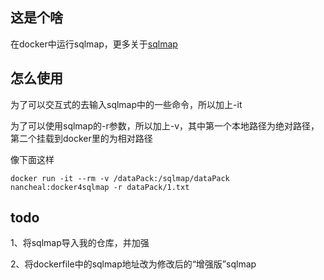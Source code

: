 ## 这是个啥

在docker中运行sqlmap，更多关于[sqlmap](http://sqlmap.org/)

## 怎么使用

为了可以交互式的去输入sqlmap中的一些命令，所以加上-it

为了可以使用sqlmap的-r参数，所以加上-v，其中第一个本地路径为绝对路径，第二个挂载到docker里的为相对路径

像下面这样
```
docker run -it --rm -v /dataPack:/sqlmap/dataPack nancheal:docker4sqlmap -r dataPack/1.txt
```

## todo
1、将sqlmap导入我的仓库，并加强

2、将dockerfile中的sqlmap地址改为修改后的“增强版”sqlmap